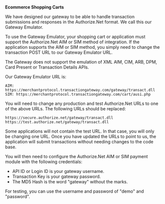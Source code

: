 **Ecommerce Shopping Carts**

We have designed our gateway to be able to handle transaction submissions and responses in the Authorize.Net format. We call this our Gateway Emulator.

To use the Gateway Emulator, your shopping cart or application must support the Authorize.Net AIM or SIM method of integration. If the application supports the AIM or SIM method, you simply need to change the transaction POST URL to our Gateway Emulator URL.

The Gateway does not support the emulation of XML AIM, CIM, ARB, DPM, Card Present or Transaction Details APIs.

Our Gateway Emulator URL is:

	AIM: https://merchantprotocol.transactiongateway.com/gateway/transact.dll
	SIM: https://merchantprotocol.transactiongateway.com/cart/ausi.php

You will need to change any production and test Authorize.Net URLs to one of the above URLs. The following URLs should be replaced:

	https://secure.authorize.net/gateway/transact.dll
	https://test.authorize.net/gateway/transact.dll

Some applications will not contain the test URL. In that case, you will only be changing one URL. Once you have updated the URLs to point to us, the application will submit transactions without needing changes to the code base.

You will then need to configure the Authorize.Net AIM or SIM payment module with the following credentials:

 - API ID or Login ID is your gateway username.
 - Transaction Key is your gateway password.
 - The MD5 Hash is the word "gateway" without the marks.

For testing, you can use the username and password of "demo" and "password".